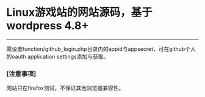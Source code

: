 # Linux游戏站的网站源码，基于wordpress 4.8+

------

需设置function/github_login.php目录内的appid与appsecret，可在github个人的oauth application settings添加与获取。


### [注意事项]

网站只在firefox测试，不保证其他浏览器兼容性。
